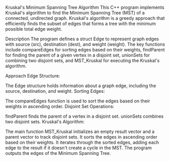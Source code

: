 Kruskal's Minimum Spanning Tree Algorithm
This C++ program implements Kruskal's algorithm to find the Minimum Spanning Tree (MST) of a connected, undirected graph. Kruskal's algorithm is a greedy approach that efficiently finds the subset of edges that forms a tree with the minimum possible total edge weight.

Description
The program defines a struct Edge to represent graph edges with source (src), destination (dest), and weight (weight). The key functions include compareEdges for sorting edges based on their weights, findParent for finding the parent of a given vertex in a disjoint set, unionSets for combining two disjoint sets, and MST_Kruskal for executing the Kruskal's algorithm.

Approach
Edge Structure:

The Edge structure holds information about a graph edge, including the source, destination, and weight.
Sorting Edges:

The compareEdges function is used to sort the edges based on their weights in ascending order.
Disjoint Set Operations:

findParent finds the parent of a vertex in a disjoint set.
unionSets combines two disjoint sets.
Kruskal's Algorithm:

The main function MST_Kruskal initializes an empty result vector and a parent vector to track disjoint sets.
It sorts the edges in ascending order based on their weights.
It iterates through the sorted edges, adding each edge to the result if it doesn't create a cycle in the MST.
The program outputs the edges of the Minimum Spanning Tree.
